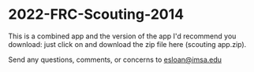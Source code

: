 2022-FRC-Scouting-2014
======================
This is a combined app and the version of the app I'd recommend you download: just click on and download the zip file here (scouting app.zip).

Send any questions, comments, or concerns to esloan@imsa.edu
